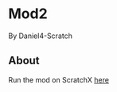 # Mod2
By Daniel4-Scratch
## About 
Run the mod on ScratchX [here](https://scratchx.org/?url=https://daniel4-scratch.github.io/ScratchX-Mods/Mod/Mod-2/script.js#scratch)
